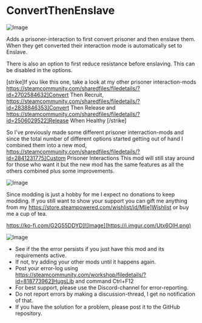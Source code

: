 # ConvertThenEnslave

![Image](https://i.imgur.com/buuPQel.png)


Adds a prisoner-interaction to first convert prisoner and then enslave them.
When they get converted their interaction mode is automatically set to Enslave.

There is also an option to first reduce resistance before enslaving.
This can be disabled in the options.

[strike]If you like this one, take a look at my other prisoner interaction-mods
https://steamcommunity.com/sharedfiles/filedetails/?id=2702584632]Convert Then Recruit,
https://steamcommunity.com/sharedfiles/filedetails/?id=2838846353]Convert Then Release
and
https://steamcommunity.com/sharedfiles/filedetails/?id=2506029522]Release When Healthy
[/strike]

So I've previously made some different prisoner interraction-mods and since the total number of different options started getting out of hand I combined them into a new mod, https://steamcommunity.com/sharedfiles/filedetails/?id=2841231775]Custom Prisoner Interactions
This mod will still stay around for those who want it but the new mod has the same features as all the others combined plus some improvements.

![Image](https://i.imgur.com/O0IIlYj.png)

Since modding is just a hobby for me I expect no donations to keep modding. If you still want to show your support you can gift me anything from my https://store.steampowered.com/wishlist/id/Mlie]Wishlist or buy me a cup of tea.

https://ko-fi.com/G2G55DDYD]![Image](https://i.imgur.com/Utx6OIH.png)


![Image](https://i.imgur.com/PwoNOj4.png)



-  See if the the error persists if you just have this mod and its requirements active.
-  If not, try adding your other mods until it happens again.
-  Post your error-log using https://steamcommunity.com/workshop/filedetails/?id=818773962]HugsLib and command Ctrl+F12
-  For best support, please use the Discord-channel for error-reporting.
-  Do not report errors by making a discussion-thread, I get no notification of that.
-  If you have the solution for a problem, please post it to the GitHub repository.




